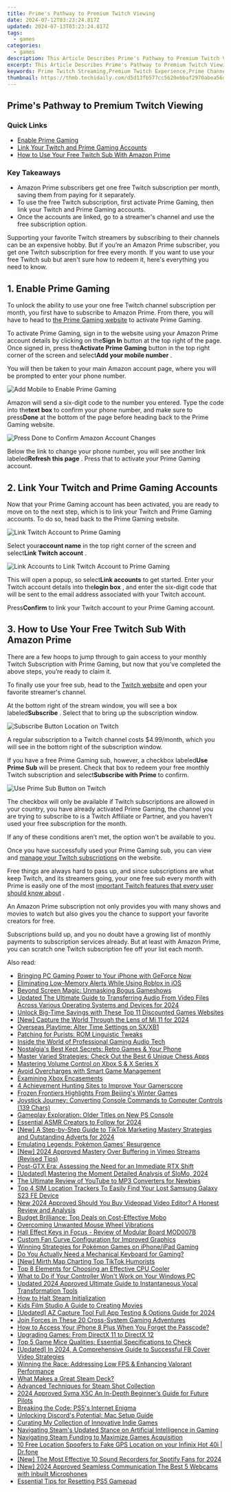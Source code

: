 ```yaml
---
title: Prime's Pathway to Premium Twitch Viewing
date: 2024-07-12T03:23:24.817Z
updated: 2024-07-13T03:23:24.817Z
tags:
  - games
categories:
  - games
description: This Article Describes Prime's Pathway to Premium Twitch Viewing
excerpt: This Article Describes Prime's Pathway to Premium Twitch Viewing
keywords: Prime Twitch Streaming,Premium Twitch Experience,Prime Channel Access,Twitch Elite Subscription,High-Quality Twitch Views,Exclusive Twitch Content,Upgraded Twitch Viewing
thumbnail: https://thmb.techidaily.com/d5d13fb577cc5620ebbaf2970abea56dace77d9e5a84a022ba162f616f0fcf69.png
---
```


## Prime's Pathway to Premium Twitch Viewing

### Quick Links

* [Enable Prime Gaming](#enable-prime-gaming)
* [Link Your Twitch and Prime Gaming Accounts](#link-your-twitch-and-prime-gaming-accounts)
* [How to Use Your Free Twitch Sub With Amazon Prime](#how-to-use-your-free-twitch-sub-with-amazon-prime)

### Key Takeaways

* Amazon Prime subscribers get one free Twitch subscription per month, saving them from paying for it separately.
* To use the free Twitch subscription, first activate Prime Gaming, then link your Twitch and Prime Gaming accounts.
* Once the accounts are linked, go to a streamer's channel and use the free subscription option.

 Supporting your favorite Twitch streamers by subscribing to their channels can be an expensive hobby. But if you’re an Amazon Prime subscriber, you get one Twitch subscription for free every month. If you want to use your free Twitch sub but aren't sure how to redeem it, here's everything you need to know.

## 1\. Enable Prime Gaming

 To unlock the ability to use your one free Twitch channel subscription per month, you first have to subscribe to Amazon Prime. From there, you will have to head to [the Prime Gaming website](http://gaming.amazon.com/) to activate Prime Gaming.

 To activate Prime Gaming, sign in to the website using your Amazon Prime account details by clicking on the**Sign In** button at the top right of the page. Once signed in, press the**Activate Prime Gaming** button in the top right corner of the screen and select**Add your mobile number** .

 You will then be taken to your main Amazon account page, where you will be prompted to enter your phone number.

![Add Mobile to Enable Prime Gaming](https://static1.makeuseofimages.com/wordpress/wp-content/uploads/2024/01/add-mobile-to-enable-prime-gaming.jpg)

 Amazon will send a six-digit code to the number you entered. Type the code into the**text box** to confirm your phone number, and make sure to press**Done** at the bottom of the page before heading back to the Prime Gaming website.

![Press Done to Confirm Amazon Account Changes](https://static1.makeuseofimages.com/wordpress/wp-content/uploads/2024/01/press-done-to-confirm-amazon-account-changes.jpg)

 Below the link to change your phone number, you will see another link labeled**Refresh this page** . Press that to activate your Prime Gaming account.

## 2\. Link Your Twitch and Prime Gaming Accounts

 Now that your Prime Gaming account has been activated, you are ready to move on to the next step, which is to link your Twitch and Prime Gaming accounts. To do so, head back to the Prime Gaming website.

![Link Twitch Account to Prime Gaming](https://static1.makeuseofimages.com/wordpress/wp-content/uploads/2024/01/link-twitch-account-to-prime-gaming.jpg)

 Select your**account name** in the top right corner of the screen and select**Link Twitch account** .

![Link Accounts to Link Twitch Account to Prime Gaming](https://static1.makeuseofimages.com/wordpress/wp-content/uploads/2024/01/link-accounts-to-link-twitch-account-to-prime-gaming.jpg)

 This will open a popup, so select**Link accounts** to get started. Enter your Twitch account details into the**login box** , and enter the six-digit code that will be sent to the email address associated with your Twitch account.

 Press**Confirm** to link your Twitch account to your Prime Gaming account.

## 3\. How to Use Your Free Twitch Sub With Amazon Prime

 There are a few hoops to jump through to gain access to your monthly Twitch Subscription with Prime Gaming, but now that you’ve completed the above steps, you’re ready to claim it.

 To finally use your free sub, head to the [Twitch website](https://www.twitch.tv/) and open your favorite streamer's channel.

 At the bottom right of the stream window, you will see a box labeled**Subscribe** . Select that to bring up the subscription window.

![Subscribe Button Location on Twitch](https://static1.makeuseofimages.com/wordpress/wp-content/uploads/2024/01/subscribe-button-location-on-twitch.jpg)

 A regular subscription to a Twitch channel costs $4.99/month, which you will see in the bottom right of the subscription window.

 If you have a free Prime Gaming sub, however, a checkbox labeled**Use Prime Sub** will be present. Check that box to redeem your free monthly Twitch subscription and select**Subscribe with Prime** to confirm.

![Use Prime Sub Button on Twitch](https://static1.makeuseofimages.com/wordpress/wp-content/uploads/2024/01/use-prime-sub-button-on-twitch.jpg)

 The checkbox will only be available if Twitch subscriptions are allowed in your country, you have already activated Prime Gaming, the channel you are trying to subscribe to is a Twitch Affiliate or Partner, and you haven’t used your free subscription for the month.

 If any of these conditions aren’t met, the option won't be available to you.

 Once you have successfully used your Prime Gaming sub, you can view and [manage your Twitch subscriptions](https://www.makeuseof.com/manage-twitch-subscriptions/) on the website.

 Free things are always hard to pass up, and since subscriptions are what keep Twitch, and its streamers going, your one free sub every month with Prime is easily one of the most [important Twitch features that every user should know about](https://www.makeuseof.com/twitch-features-every-user-should-know/) .

 An Amazon Prime subscription not only provides you with many shows and movies to watch but also gives you the chance to support your favorite creators for free.

 Subscriptions build up, and you no doubt have a growing list of monthly payments to subscription services already. But at least with Amazon Prime, you can scratch one Twitch subscription fee off your list each month.


<ins class="adsbygoogle"
     style="display:block"
     data-ad-format="autorelaxed"
     data-ad-client="ca-pub-7571918770474297"
     data-ad-slot="1223367746"></ins>



<ins class="adsbygoogle"
     style="display:block"
     data-ad-client="ca-pub-7571918770474297"
     data-ad-slot="8358498916"
     data-ad-format="auto"
     data-full-width-responsive="true"></ins>



<span class="atpl-alsoreadstyle">Also read:</span>
<div><ul>
<li><a href="https://games-able.techidaily.com/bringing-pc-gaming-power-to-your-iphone-with-geforce-now/"><u>Bringing PC Gaming Power to Your iPhone with GeForce Now</u></a></li>
<li><a href="https://games-able.techidaily.com/eliminating-low-memory-alerts-while-using-roblox-in-ios/"><u>Eliminating Low-Memory Alerts While Using Roblox in iOS</u></a></li>
<li><a href="https://games-able.techidaily.com/beyond-screen-magic-unmasking-bogus-gameshows/"><u>Beyond Screen Magic: Unmasking Bogus Gameshows</u></a></li>
<li><a href="https://sound-tweaking.techidaily.com/updated-the-ultimate-guide-to-transferring-audio-from-video-files-across-various-operating-systems-and-devices-for-2024/"><u>Updated The Ultimate Guide to Transferring Audio From Video Files Across Various Operating Systems and Devices for 2024</u></a></li>
<li><a href="https://games-able.techidaily.com/unlock-big-time-savings-with-these-top-11-discounted-games-websites/"><u>Unlock Big-Time Savings with These Top 11 Discounted Games Websites</u></a></li>
<li><a href="https://video-capture.techidaily.com/new-capture-the-world-through-the-lens-of-mi-11-for-2024/"><u>[New] Capture the World Through the Lens of Mi 11 for 2024</u></a></li>
<li><a href="https://games-able.techidaily.com/overseas-playtime-alter-time-settings-on-sxxb1/"><u>Overseas Playtime: Alter Time Settings on SX/XB1</u></a></li>
<li><a href="https://games-able.techidaily.com/patching-for-purists-rom-linguistic-tweaks/"><u>Patching for Purists: ROM Linguistic Tweaks</u></a></li>
<li><a href="https://games-able.techidaily.com/inside-the-world-of-professional-gaming-audio-tech/"><u>Inside the World of Professional Gaming Audio Tech</u></a></li>
<li><a href="https://games-able.techidaily.com/nostalgias-best-kept-secrets-retro-games-and-your-phone/"><u>Nostalgia's Best Kept Secrets: Retro Games & Your Phone</u></a></li>
<li><a href="https://games-able.techidaily.com/master-varied-strategies-check-out-the-best-6-unique-chess-apps/"><u>Master Varied Strategies: Check Out the Best 6 Unique Chess Apps</u></a></li>
<li><a href="https://games-able.techidaily.com/mastering-volume-control-on-xbox-s-and-x-series-x/"><u>Mastering Volume Control on Xbox S & X Series X</u></a></li>
<li><a href="https://games-able.techidaily.com/avoid-overcharges-with-smart-game-management/"><u>Avoid Overcharges with Smart Game Management</u></a></li>
<li><a href="https://games-able.techidaily.com/examining-xbox-encasements/"><u>Examining Xbox Encasements</u></a></li>
<li><a href="https://games-able.techidaily.com/4-achievement-hunting-sites-to-improve-your-gamerscore/"><u>4 Achievement Hunting Sites to Improve Your Gamerscore</u></a></li>
<li><a href="https://extra-information.techidaily.com/frozen-frontiers-highlights-from-beijings-winter-games/"><u>Frozen Frontiers  Highlights From Beijing's Winter Games</u></a></li>
<li><a href="https://games-able.techidaily.com/joystick-journey-converting-console-commands-to-computer-controls-139-chars/"><u>Joystick Journey: Converting Console Commands to Computer Controls (139 Chars)</u></a></li>
<li><a href="https://games-able.techidaily.com/gameplay-exploration-older-titles-on-new-ps-console/"><u>Gameplay Exploration: Older Titles on New PS Console</u></a></li>
<li><a href="https://youtube-videos.techidaily.com/essential-asmr-creators-to-follow-for-2024/"><u>Essential ASMR Creators to Follow for 2024</u></a></li>
<li><a href="https://tiktok-clips.techidaily.com/new-a-step-by-step-guide-to-tiktok-marketing-mastery-strategies-and-outstanding-adverts-for-2024/"><u>[New] A Step-by-Step Guide to TikTok Marketing Mastery  Strategies and Outstanding Adverts for 2024</u></a></li>
<li><a href="https://games-able.techidaily.com/emulating-legends-pokemon-games-resurgence/"><u>Emulating Legends: Pokémon Games' Resurgence</u></a></li>
<li><a href="https://facebook-videos.techidaily.com/new-2024-approved-mastery-over-buffering-in-vimeo-streams-revised-tips/"><u>[New] 2024 Approved  Mastery Over Buffering in Vimeo Streams (Revised Tips)</u></a></li>
<li><a href="https://games-able.techidaily.com/post-gtx-era-assessing-the-need-for-an-immediate-rtx-shift/"><u>Post-GTX Era: Assessing the Need for an Immediate RTX Shift</u></a></li>
<li><a href="https://extra-approaches.techidaily.com/updated-mastering-the-moment-detailed-analysis-of-slomo-2024/"><u>[Updated] Mastering the Moment  Detailed Analysis of SloMo, 2024</u></a></li>
<li><a href="https://ai-driven-video-production.techidaily.com/the-ultimate-review-of-youtube-to-mp3-converters-for-newbies/"><u>The Ultimate Review of YouTube to MP3 Converters for Newbies</u></a></li>
<li><a href="https://android-unlock.techidaily.com/top-4-sim-location-trackers-to-easily-find-your-lost-samsung-galaxy-s23-fe-device-by-drfone-android/"><u>Top 4 SIM Location Trackers To Easily Find Your Lost Samsung Galaxy S23 FE Device</u></a></li>
<li><a href="https://video-content-creator.techidaily.com/new-2024-approved-should-you-buy-videopad-video-editor-a-honest-review-and-analysis/"><u>New 2024 Approved Should You Buy Videopad Video Editor? A Honest Review and Analysis</u></a></li>
<li><a href="https://games-able.techidaily.com/budget-brilliance-top-deals-on-cost-effective-mobo/"><u>Budget Brilliance: Top Deals on Cost-Effective Mobo</u></a></li>
<li><a href="https://games-able.techidaily.com/overcoming-unwanted-mouse-wheel-vibrations/"><u>Overcoming Unwanted Mouse Wheel Vibrations</u></a></li>
<li><a href="https://games-able.techidaily.com/hall-effect-keys-in-focus-review-of-modular-board-mod007b/"><u>Hall Effect Keys in Focus - Review of Modular Board MOD007B</u></a></li>
<li><a href="https://games-able.techidaily.com/custom-fan-curve-configuration-for-improved-graphics/"><u>Custom Fan Curve Configuration for Improved Graphics</u></a></li>
<li><a href="https://games-able.techidaily.com/winning-strategies-for-pokemon-games-on-iphoneipad-gaming/"><u>Winning Strategies for Pokémon Games on iPhone/iPad Gaming</u></a></li>
<li><a href="https://games-able.techidaily.com/do-you-actually-need-a-mechanical-keyboard-for-gaming/"><u>Do You Actually Need a Mechanical Keyboard for Gaming?</u></a></li>
<li><a href="https://tiktok-videos.techidaily.com/new-mirth-map-charting-top-tiktok-humorists/"><u>[New] Mirth Map  Charting Top TikTok Humorists</u></a></li>
<li><a href="https://games-able.techidaily.com/top-8-elements-for-choosing-an-effective-cpu-cooler/"><u>Top 8 Elements for Choosing an Effective CPU Cooler</u></a></li>
<li><a href="https://games-able.techidaily.com/what-to-do-if-your-controller-wont-work-on-your-windows-pc/"><u>What to Do if Your Controller Won't Work on Your Windows PC</u></a></li>
<li><a href="https://sound-tweaking.techidaily.com/updated-2024-approved-ultimate-guide-to-instantaneous-vocal-transformation-tools/"><u>Updated 2024 Approved Ultimate Guide to Instantaneous Vocal Transformation Tools</u></a></li>
<li><a href="https://games-able.techidaily.com/how-to-halt-steam-initialization/"><u>How to Halt Steam Initialization</u></a></li>
<li><a href="https://ai-vdieo-software.techidaily.com/kids-film-studio-a-guide-to-creating-movies/"><u>Kids Film Studio A Guide to Creating Movies</u></a></li>
<li><a href="https://screen-recording.techidaily.com/updated-az-capture-tool-full-app-testing-and-options-guide-for-2024/"><u>[Updated] AZ Capture Tool  Full App Testing & Options Guide for 2024</u></a></li>
<li><a href="https://games-able.techidaily.com/join-forces-in-these-20-cross-system-gaming-adventures/"><u>Join Forces in These 20 Cross-System Gaming Adventures</u></a></li>
<li><a href="https://ios-unlock.techidaily.com/how-to-access-your-iphone-8-plus-when-you-forget-the-passcode-by-drfone-ios/"><u>How to Access Your iPhone 8 Plus When You Forget the Passcode?</u></a></li>
<li><a href="https://games-able.techidaily.com/upgrading-games-from-directx-11-to-directx-12/"><u>Upgrading Games: From DirectX 11 to DirectX 12</u></a></li>
<li><a href="https://games-able.techidaily.com/top-5-game-mice-qualities-essential-specifications-to-check/"><u>Top 5 Game Mice Qualities: Essential Specifications to Check</u></a></li>
<li><a href="https://facebook-video-content.techidaily.com/updated-in-2024-a-comprehensive-guide-to-successful-fb-cover-video-strategies/"><u>[Updated] In 2024, A Comprehensive Guide to Successful FB Cover Video Strategies</u></a></li>
<li><a href="https://games-able.techidaily.com/winning-the-race-addressing-low-fps-and-enhancing-valorant-performance/"><u>Winning the Race: Addressing Low FPS & Enhancing Valorant Performance</u></a></li>
<li><a href="https://games-able.techidaily.com/what-makes-a-great-steam-deck/"><u>What Makes a Great Steam Deck?</u></a></li>
<li><a href="https://games-able.techidaily.com/advanced-techniques-for-steam-shot-collection/"><u>Advanced Techniques for Steam Shot Collection</u></a></li>
<li><a href="https://fox-blue.techidaily.com/2024-approved-syma-x5c-an-in-depth-beginners-guide-for-future-pilots/"><u>2024 Approved  Syma X5C  An In-Depth Beginner’s Guide for Future Pilots</u></a></li>
<li><a href="https://games-able.techidaily.com/breaking-the-code-ps5s-internet-enigma/"><u>Breaking the Code: PS5's Internet Enigma</u></a></li>
<li><a href="https://games-able.techidaily.com/unlocking-discords-potential-mac-setup-guide/"><u>Unlocking Discord's Potential: Mac Setup Guide</u></a></li>
<li><a href="https://games-able.techidaily.com/curating-my-collection-of-innovative-indie-games/"><u>Curating My Collection of Innovative Indie Games</u></a></li>
<li><a href="https://games-able.techidaily.com/navigating-steams-updated-stance-on-artificial-intelligence-in-gaming/"><u>Navigating Steam's Updated Stance on Artificial Intelligence in Gaming</u></a></li>
<li><a href="https://games-able.techidaily.com/navigating-steam-funding-to-maximize-games-acquisition/"><u>Navigating Steam Funding to Maximize Games Acquisition</u></a></li>
<li><a href="https://android-location.techidaily.com/10-free-location-spoofers-to-fake-gps-location-on-your-infinix-hot-40i-drfone-by-drfone-virtual/"><u>10 Free Location Spoofers to Fake GPS Location on your Infinix Hot 40i | Dr.fone</u></a></li>
<li><a href="https://screen-sharing-recording.techidaily.com/new-the-most-effective-10-sound-recorders-for-spotify-fans-for-2024/"><u>[New] The Most Effective 10 Sound Recorders for Spotify Fans for 2024</u></a></li>
<li><a href="https://screen-sharing-recording.techidaily.com/new-2024-approved-seamless-communication-the-best-5-webcams-with-inbuilt-microphones/"><u>[New] 2024 Approved  Seamless Communication  The Best 5 Webcams with Inbuilt Microphones</u></a></li>
<li><a href="https://games-able.techidaily.com/essential-tips-for-resetting-ps5-gamepad/"><u>Essential Tips for Resetting PS5 Gamepad</u></a></li>
</ul></div>
